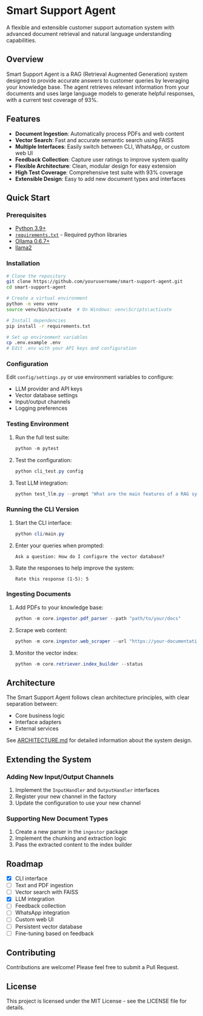 # Smart Support Agent

A flexible and extensible customer support automation system with advanced document retrieval and natural language understanding capabilities.

## Overview

Smart Support Agent is a RAG (Retrieval Augmented Generation) system designed to provide accurate answers to customer queries by leveraging your knowledge base. The agent retrieves relevant information from your documents and uses large language models to generate helpful responses, with a current test coverage of 93%.

## Features

- **Document Ingestion**: Automatically process PDFs and web content
- **Vector Search**: Fast and accurate semantic search using FAISS
- **Multiple Interfaces**: Easily switch between CLI, WhatsApp, or custom web UI
- **Feedback Collection**: Capture user ratings to improve system quality
- **Flexible Architecture**: Clean, modular design for easy extension
- **High Test Coverage**: Comprehensive test suite with 93% coverage
- **Extensible Design**: Easy to add new document types and interfaces

## Quick Start

### Prerequisites

- [Python 3.9+](https://www.python.org/downloads/)
- [`requirements.txt`](./requirements.txt) - Required python libraries
- [Ollama 0.6.7+](https://ollama.com/download)
- [llama2](https://ollama.com/library/llama2)

### Installation

```bash
# Clone the repository
git clone https://github.com/yourusername/smart-support-agent.git
cd smart-support-agent

# Create a virtual environment
python -m venv venv
source venv/bin/activate  # On Windows: venv\Scripts\activate

# Install dependencies
pip install -r requirements.txt

# Set up environment variables
cp .env.example .env
# Edit .env with your API keys and configuration
```

### Configuration

Edit `config/settings.py` or use environment variables to configure:

- LLM provider and API keys
- Vector database settings
- Input/output channels
- Logging preferences

### Testing Environment

1. Run the full test suite:
   ```powershell
   python -m pytest
   ```

2. Test the configuration:
   ```powershell
   python cli_test.py config
   ```

3. Test LLM integration:
   ```powershell
   python test_llm.py --prompt "What are the main features of a RAG system?"
   ```

### Running the CLI Version

1. Start the CLI interface:
   ```powershell
   python cli/main.py
   ```

2. Enter your queries when prompted:
   ```
   Ask a question: How do I configure the vector database?
   ```

3. Rate the responses to help improve the system:
   ```
   Rate this response (1-5): 5
   ```

### Ingesting Documents

1. Add PDFs to your knowledge base:
   ```powershell
   python -m core.ingestor.pdf_parser --path "path/to/your/docs"
   ```

2. Scrape web content:
   ```powershell
   python -m core.ingestor.web_scraper --url "https://your-documentation-site.com"
   ```

3. Monitor the vector index:
   ```powershell
   python -m core.retriever.index_builder --status
   ```

## Architecture

The Smart Support Agent follows clean architecture principles, with clear separation between:

- Core business logic
- Interface adapters
- External services

See [ARCHITECTURE.md](ARCHITECTURE.md) for detailed information about the system design.

## Extending the System

### Adding New Input/Output Channels

1. Implement the `InputHandler` and `OutputHandler` interfaces
2. Register your new channel in the factory
3. Update the configuration to use your new channel

### Supporting New Document Types

1. Create a new parser in the `ingestor` package
2. Implement the chunking and extraction logic
3. Pass the extracted content to the index builder

## Roadmap

- [X] CLI interface
- [ ] Text and PDF ingestion
- [ ] Vector search with FAISS
- [X] LLM integration
- [ ] Feedback collection
- [ ] WhatsApp integration
- [ ] Custom web UI
- [ ] Persistent vector database
- [ ] Fine-tuning based on feedback

## Contributing

Contributions are welcome! Please feel free to submit a Pull Request.

## License

This project is licensed under the MIT License - see the LICENSE file for details.

